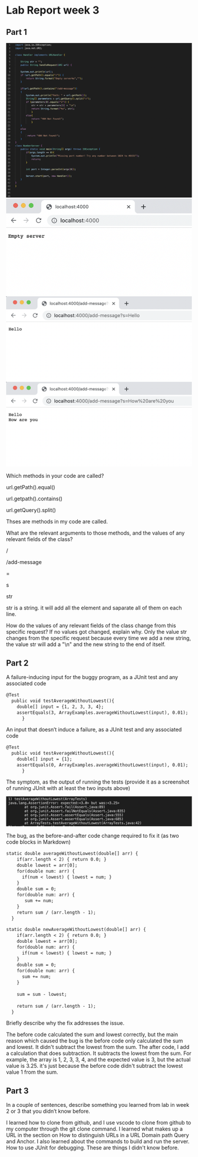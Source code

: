 # Lab Report week 3

## Part 1
![Image](2-1.png)
![Image](2-2.png)
![Image](2-3.png)
![Image](2-4.png)

Which methods in your code are called?

url.getPath().equal()

url.getpath().contains()

url.getQuery().split()

Thses are methods in my code are called.

What are the relevant arguments to those methods, and the values of any relevant fields of the class?

/

/add-message

=

s

str

str is a string. it will add all the element and saparate all of them on each line.

How do the values of any relevant fields of the class change from this specific request? If no values got changed, explain why.
Only the value str changes from the specific request because every time we add a new string, the value str will add a "\n" and the new string to the end of itself.

## Part 2

A failure-inducing input for the buggy program, as a JUnit test and any associated code
```
@Test
  public void testAverageWithoutLowest(){
    double[] input = {1, 2, 3, 3, 4};
    assertEquals(3, ArrayExamples.averageWithoutLowest(input), 0.01);
      }
```
An input that doesn’t induce a failure, as a JUnit test and any associated code
```
@Test
  public void testAverageWithoutLowest(){
    double[] input = {1};
    assertEquals(0, ArrayExamples.averageWithoutLowest(input), 0.01);
      }
```
The symptom, as the output of running the tests (provide it as a screenshot of running JUnit with at least the two inputs above)

![Image](1-3.png)

The bug, as the before-and-after code change required to fix it (as two code blocks in Markdown)
```
static double averageWithoutLowest(double[] arr) {
    if(arr.length < 2) { return 0.0; }
    double lowest = arr[0];
    for(double num: arr) {
      if(num < lowest) { lowest = num; }
    }
    double sum = 0;
    for(double num: arr) {
       sum += num; 
    }
    return sum / (arr.length - 1);
  }
```

```
static double newAverageWithoutLowest(double[] arr) {
    if(arr.length < 2) { return 0.0; }
    double lowest = arr[0];
    for(double num: arr) {
      if(num < lowest) { lowest = num; }
    }
    double sum = 0;
    for(double num: arr) {
      sum += num; 
    }

    sum = sum - lowest;

    return sum / (arr.length - 1);
  }
```
Briefly describe why the fix addresses the issue.

The before code calculated the sum and lowest correctly, but the main reason which caused the bug is the before code only calculated the sum and lowest. It didn't subtract the lowest from the sum. The after code, I add a calculation that does subtraction. It subtracts the lowest from the sum. For example, the array is 1, 2, 3, 3, 4, and the expected value is 3, but the actual value is 3.25. it's just because the before code didn't subtract the lowest value 1 from the sum.

## Part 3
In a couple of sentences, describe something you learned from lab in week 2 or 3 that you didn’t know before.

I learned how to clone from github, and I use vscode to clone from github to my computer through the git clone command. I learned what makes up a URL in the section on How to distinguish URLs in a URL Domain path Query and Anchor. I also learned about the commands to build and run the server. How to use JUnit for debugging. These are things I didn't know before.



